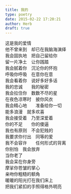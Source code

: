 ```yaml
---  
title: 我的  
type: poetry  
date: 2015-02-22 17:20:21  
author: Herb  
draft: true
---  
```

这是我的爱情  
他不曾来到　却已在我脑海演绎    
我会固执地　把自己留给你  
留一片净土　让你践踏  
我会腻着你　沉沦你的怀抱  
呼吸你呼吸　在意你在意  
我会看着你　说好多好多话  
我的忠诚　　我的秘密  
我会拉住你　数数不尽的星  
在夜色凉寒时　披你风衣  
我会精心地　　准备给你一切  
能多浪漫　就多欢喜  
我会接受着　乃至深爱着  
你的不足　　你的傻逼  
我也有原则　不会犯贱的  
我要求你付出　同等的爱  
我不会容许　　任何形式的背离  
你别怕　我会放弃    
当你老了  
我会呆在你身旁  
摩挲你苍皱的掌心  
亲吻你粗糙的额角    
暖暖的阳光打在我们床上  
把我们紧扣的手照得格外明亮